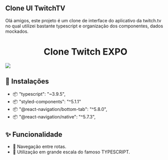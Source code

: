## Clone UI TwitchTV

Olá amigos, este projeto é um clone de interface do aplicativo da twitch.tv no qual utilizei bastante typescript e organização dos componentes, dados mockados.

<h1 align="center">Clone Twitch EXPO</h1>

<img src="https://raw.githubusercontent.com/williamjayjay/cloneTwitchTv/master/gif/gif-twitch.gif" >

## 🔨 Instalações

- 📦 "typescript": "~3.9.5",
- 📦 "styled-components": "^5.1.1"
- 📦 "@react-navigation/bottom-tab": "^5.8.0",
- 📦 "@react-navigation/native": "^5.7.3",

## ✨ Funcionalidade

- 🌈 Navegação entre rotas.
- 🎨 Utilização em grande escala do famoso TYPESCRIPT.
